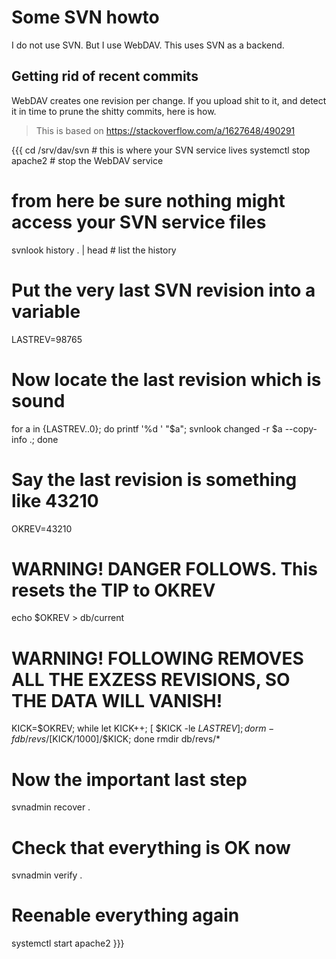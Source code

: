 # Some SVN howto

I do not use SVN.  But I use WebDAV.  This uses SVN as a backend.

## Getting rid of recent commits

WebDAV creates one revision per change.  If you upload shit to it,
and detect it in time to prune the shitty commits, here is how.

> This is based on https://stackoverflow.com/a/1627648/490291

{{{
cd /srv/dav/svn           # this is where your SVN service lives
systemctl stop apache2    # stop the WebDAV service
# from here be sure nothing might access your SVN service files

svnlook history . | head  # list the history
# Put the very last SVN revision into a variable
LASTREV=98765

# Now locate the last revision which is sound
for a in {LASTREV..0}; do printf '%d ' "$a"; svnlook changed -r $a --copy-info .; done
# Say the last revision is something like 43210
OKREV=43210

# WARNING!  DANGER FOLLOWS.  This resets the TIP to OKREV
echo $OKREV > db/current

# WARNING!  FOLLOWING REMOVES ALL THE EXZESS REVISIONS, SO THE DATA WILL VANISH!
KICK=$OKREV;
while  let KICK++; [ $KICK -le $LASTREV ]; do rm -f db/revs/$[KICK/1000]/$KICK; done
rmdir db/revs/*

# Now the important last step
svnadmin recover .

# Check that everything is OK now
svnadmin verify .

# Reenable everything again
systemctl start apache2
}}}
